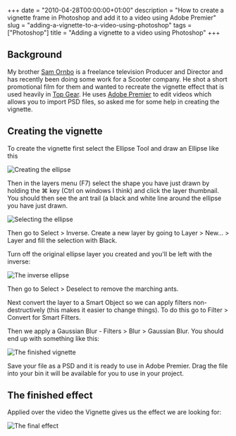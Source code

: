 +++
date = "2010-04-28T00:00:00+01:00"
description = "How to create a vignette frame in Photoshop and add it to a video using Adobe Premier"
slug = "adding-a-vignette-to-a-video-using-photoshop"
tags = ["Photoshop"]
title = "Adding a vignette to a video using Photoshop"
+++

## Background

My brother [Sam Ornbo][1] is a freelance television Producer and Director and
has recently been doing some work for a Scooter company. He shot a short
promotional film for them and wanted to recreate the vignette effect that is
used heavily in [Top Gear][8]. He uses [Adobe Premier][2] to edit videos which
allows you to import PSD files, so asked me for some help in creating the
vignette.

## Creating the vignette

To create the vignette first select the Ellipse Tool and draw an Ellipse like
this

![Creating the ellipse][3]

Then in the layers menu (F7) select the shape you have just drawn by holding the
⌘ key (Ctrl on windows I think) and click the layer thumbnail. You should then
see the ant trail (a black and white line around the ellipse you have just
drawn.

![Selecting the ellipse][4]

Then go to Select > Inverse. Create a new layer by going to Layer > New... >
Layer and fill the selection with Black.

Turn off the original ellipse layer you created and you'll be left with the
inverse:

![The inverse ellipse][5]

Then go to Select > Deselect to remove the marching ants.

Next convert the layer to a Smart Object so we can apply filters
non-destructively (this makes it easier to change things). To do this go to
Filter > Convert for Smart Filters.

Then we apply a Gaussian Blur - Filters > Blur > Gaussian Blur. You should end
up with something like this:

![The finished vignette][6]

Save your file as a PSD and it is ready to use in Adobe Premier. Drag the file
into your bin it will be available for you to use in your project.

## The finished effect

Applied over the video the Vignette gives us the effect we are looking for:

![The final effect][7]

[1]: http://www.samornbo.com/
[2]: http://www.adobe.com/products/premiere/
[3]: /images/articles/vignette_ellipse.webp
[4]: /images/articles/vignette_layers.webp
[5]: /images/articles/vignette_inverse_ellipse.webp
[6]: /images/articles/vignette_finished.webp
[7]: /images/articles/vignette_biker.webp
[8]: http://www.topgear.com/
